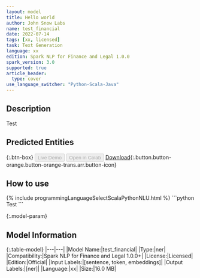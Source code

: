 ```yaml
---
layout: model
title: Hello world
author: John Snow Labs
name: test_financial
date: 2022-07-14
tags: [xx, licensed]
task: Text Generation
language: xx
edition: Spark NLP for Finance and Legal 1.0.0
spark_version: 3.0
supported: true
article_header:
  type: cover
use_language_switcher: "Python-Scala-Java"
---
```


## Description

Test

## Predicted Entities



{:.btn-box}
<button class="button button-orange" disabled>Live Demo</button>
<button class="button button-orange" disabled>Open in Colab</button>
[Download](https://s3.amazonaws.com/models-hub-auxdata/financial/models/test_financial_xx_1.0.0_3.0_1657794604154.zip){:.button.button-orange.button-orange-trans.arr.button-icon}

## How to use



<div class="tabs-box" markdown="1">
{% include programmingLanguageSelectScalaPythonNLU.html %}
```python
Test 
```

</div>

{:.model-param}
## Model Information

{:.table-model}
|---|---|
|Model Name:|test_financial|
|Type:|ner|
|Compatibility:|Spark NLP for Finance and Legal 1.0.0+|
|License:|Licensed|
|Edition:|Official|
|Input Labels:|[sentence, token, embeddings]|
|Output Labels:|[ner]|
|Language:|xx|
|Size:|16.0 MB|